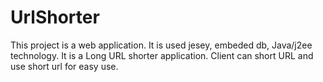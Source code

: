 # UrlShorter
This project is a web application. It is used jesey, embeded db, Java/j2ee technology. It is a Long URL shorter application. Client can short URL and use short url for easy use.
